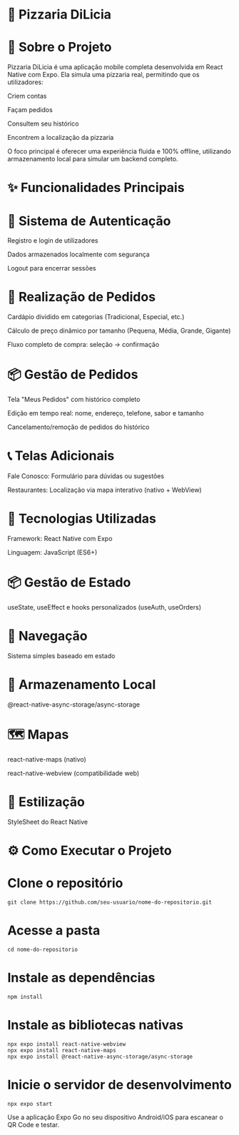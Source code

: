 # 🍕 Pizzaria DiLicia
# 📖 Sobre o Projeto
Pizzaria DiLicia é uma aplicação mobile completa desenvolvida em React Native com Expo. Ela simula uma pizzaria real, permitindo que os utilizadores:

Criem contas

Façam pedidos

Consultem seu histórico

Encontrem a localização da pizzaria

O foco principal é oferecer uma experiência fluida e 100% offline, utilizando armazenamento local para simular um backend completo.

# ✨ Funcionalidades Principais
# 🔐 Sistema de Autenticação
Registro e login de utilizadores

Dados armazenados localmente com segurança

Logout para encerrar sessões

# 🍕 Realização de Pedidos
Cardápio dividido em categorias (Tradicional, Especial, etc.)

Cálculo de preço dinâmico por tamanho (Pequena, Média, Grande, Gigante)

Fluxo completo de compra: seleção → confirmação

# 📦 Gestão de Pedidos
Tela "Meus Pedidos" com histórico completo

Edição em tempo real: nome, endereço, telefone, sabor e tamanho

Cancelamento/remoção de pedidos do histórico

# 📞 Telas Adicionais
Fale Conosco: Formulário para dúvidas ou sugestões

Restaurantes: Localização via mapa interativo (nativo + WebView)

# 🚀 Tecnologias Utilizadas
Framework: React Native com Expo

Linguagem: JavaScript (ES6+)

# 📦 Gestão de Estado
useState, useEffect e hooks personalizados (useAuth, useOrders)

# 🧭 Navegação
Sistema simples baseado em estado

# 💾 Armazenamento Local
@react-native-async-storage/async-storage

# 🗺️ Mapas
react-native-maps (nativo)

react-native-webview (compatibilidade web)

# 🎨 Estilização
StyleSheet do React Native

# ⚙️ Como Executar o Projeto
# Clone o repositório
`git clone https://github.com/seu-usuario/nome-do-repositorio.git`

# Acesse a pasta
`cd nome-do-repositorio`

# Instale as dependências
`npm install`

# Instale as bibliotecas nativas
```
npx expo install react-native-webview
npx expo install react-native-maps
npx expo install @react-native-async-storage/async-storage
```
# Inicie o servidor de desenvolvimento
`npx expo start`

Use a aplicação Expo Go no seu dispositivo Android/iOS para escanear o QR Code e testar.
